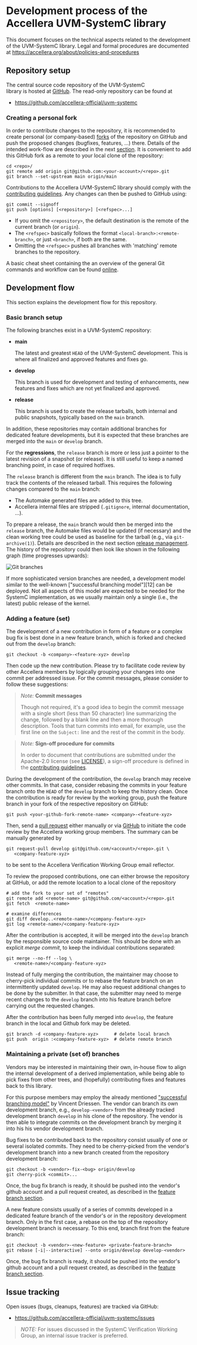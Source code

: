# Development process of the Accellera UVM-SystemC library

This document focuses on the technical aspects related to the development
of the UVM-SystemC library.  Legal and formal procedures are documented at 
<https://accellera.org/about/policies-and-procedures>

## Repository setup

The central source code repository of the UVM-SystemC  
library is hosted at [GitHub](https://github.com/accellera-official/uvm-systemc).
The read-only repository can be found at

 * <https://github.com/accellera-official/uvm-systemc>

### Creating a personal fork

In order to contribute changes to the repository, it is recommended to create
personal (or company-based) [forks][2] of the repository on GitHub and push 
the proposed changes (bugfixes, features, ...) there.  Details of the intended
work-flow are described in the next [section](#basic-branch-setup).  It is 
convenient to add this GitHub fork as a remote to your local clone of the 
repository:

```
cd <repo>/
git remote add origin git@github.com:<your-account>/<repo>.git
git branch --set-upstream main origin/main
```

Contributions to the Accellera UVM-SystemC library should comply with the
[contributing guidelines][1].  Any changes can then be pushed to GitHub using:

```
git commit --signoff
git push [options] [<repository>] [<refspec>...]
```

 * If you omit the `<repository>`, the default destination is
   the remote of the current branch (or `origin`).
 * The `<refspec>` basically follows the format
    `<local-branch>:<remote-branch>`, or just `<branch>`, if
   both are the same.
 * Omitting the `<refspec>` pushes all branches with 'matching'
   remote branches to the repository.

A basic cheat sheet containing the an overview of the general
Git commands and workflow can be found [online][3].

## Development flow

This section explains the development flow for this repository.

### Basic branch setup

The following branches exist in a UVM-SystemC repository:

* **main**

  The latest and greatest `HEAD` of the UVM-SystemC development.
  This is where all finalized and approved features and fixes go.

* **develop**

  This branch is used for development and testing of enhancements,
  new features and fixes which are not yet finalized and approved.

* **release**

  This branch is used to create the release tarballs, both internal
  and public snapshots, typically based on the `main` branch.

In addition, these repositories may contain additional branches for dedicated
feature developments, but it is expected that these branches are merged into
the `main` or `develop` branch.

For the **regressions**, the `release` branch is more or less just a pointer
to the latest revision of a snapshot (or release).  It is still useful
to keep a named branching point, in case of required hotfixes.

The `release` branch is different from the
`main` branch.  The idea is to fully track the contents of the released
tarball.  This requires the following changes compared to the `main`
branch:

  - The Automake generated files are added to this tree.
  - Accellera internal files are stripped
    (`.gitignore`, internal documentation, ...).

To prepare a release, the `main` branch would then be merged into the
`release` branch, the Automake files would be updated (if necessary) and
the clean working tree could be used as baseline for the tarball (e.g.,
via `git-archive(1)`).  Details are described in the next section
[release management](#release-management).  The history of the
repository could then look like shown in the following graph
(time progresses upwards):

![Git branches](./git_branches.svg)

If more sophisticated version branches are needed, a development
model similar to the well-known ["successful branching model"][12]
can be deployed.  Not all aspects of this model are expected to
be needed for the SystemC implementation, as we usually
maintain only a single (i.e., the latest) public release of the
kernel.

### Adding a feature (set)

The development of a new contribution in form of a feature or a
complex bug fix is best done in a new feature branch, which is
forked and checked out from the `develop` branch:

```
git checkout -b <company>-<feature-xyz> develop
```

Then code up the new contribution.  Please try to facilitate code
review by other Accellera members by logically grouping your changes into
one commit per addressed issue. For the commit messages, please
consider to follow these suggestions: 

>  *Note:* **Commit messages**
>
>  Though not required, it's a good idea to begin the commit message with
>  a single short (less than 50 character) line summarizing the change,
>  followed by a blank line and then a more thorough description.  Tools
>  that turn commits into email, for example, use the first line on the
>  `Subject:` line and the rest of the commit in the body.

> *Note:* **Sign-off procedure for commits**
>
> In order to document that contributions are submitted under the
> Apache-2.0 license (see [LICENSE](../LICENSE)), a sign-off procedure is
> defined in the [contributing guidelines][1].

During the development of the contribution, the `develop` branch may
receive other commits.  In that case, consider rebasing the commits in
your feature branch onto the `HEAD` of the `develop` branch to keep the
history clean.  Once the contribution is ready for review by the
working group, push the feature branch in your fork of the respective
repository on GitHub:

```
git push <your-github-fork-remote-name> <company>-<feature-xyz>
```

Then, send a [pull request][5] either manually or via [GitHub][5] to
initiate the code review by the Accellera working group members.  The
summary can be manually generated by

```
git request-pull develop git@github.com/<account>/<repo>.git \
   <company-feature-xyz>
```

to be sent to the Accellera Verification Working Group email reflector.

To review the proposed contributions, one can either browse the
repository at GitHub, or add the remote location to a local
clone of the repository

```
# add the fork to your set of "remotes"
git remote add <remote-name> git@github.com/<account>/<repo>.git
git fetch  <remote-name>

# examine differences
git diff develop..<remote-name>/<company-feature-xyz>
git log <remote-name>/<company-feature-xyz>
```

After the contribution is accepted, it will be merged into the
`develop` branch by the responsible source code maintainer.  This should
be done with an explicit *merge commit*, to keep the individual 
contributions separated:

```
git merge --no-ff --log \
   <remote-name>/<company-feature-xyz>
```

Instead of fully merging the contribution, the maintainer may choose
to cherry-pick individual commits or to rebase the feature branch on
an intermittently updated `develop`.  He may also request additional
changes to be done by the submitter.  In that case, the submitter may
need to merge recent changes to the `develop` branch into his feature
branch before carrying out the requested changes.

After the contribution has been fully merged into `develop`, the
feature branch in the local and Github fork may be deleted.

```
git branch -d <company-feature-xyz>      # delete local branch
git push  origin :<company-feature-xyz>  # delete remote branch
```

### Maintaining a private (set of) branches

Vendors may be interested in maintaining their own, in-house flow
to align the internal development of a derived implementation, 
while being able to pick fixes from other trees, and (hopefully) 
contributing fixes and features back to this library.

For this purpose members may employ the already mentioned ["successful
branching model"][4] by Vincent Driessen.  The vendor can branch its
own development branch, e.g., `develop-<vendor>` from the already
tracked development branch `develop` in his clone of the
repository. The vendor is then able to integrate commits on the
development branch by merging it into his his vendor development
branch.

Bug fixes to be contributed back to the repository consist usually of one or
several isolated commits.  They need to be cherry-picked from the
vendor's development branch into a new branch created from the repository
development branch:

```
git checkout -b <vendor>-fix-<bug> origin/develop
git cherry-pick <commit>...
```

Once, the bug fix branch is ready, it should be pushed into the
vendor's github account and a pull request created, as described in
the [feature branch section](#adding-a-feature-set).

A new feature consists usually of a series of commits developed in a
dedicated feature branch of the vendor's or in the repository development
branch.  Only in the first case, a rebase on the top of the repository
development branch is necessary.  To this end, branch first from the
feature branch:

```
git checkout -b <vendor>-<new-feature> <private-feature-branch>
git rebase [-i|--interactive] --onto origin/develop develop-<vendor>
```

Once, the bug fix branch is ready, it should be pushed into the
vendor's github account and a pull request created, as described in
the [feature branch section](#adding-a-feature-set).


## Issue tracking

Open issues (bugs, cleanups, features) are tracked via GitHub:

 * <https://github.com/accellera-official/uvm-systemc/issues>

> *NOTE:* For issues discussed in the SystemC Verification Working Group,
          an internal issue tracker is preferred.


[1]: ../CONTRIBUTING.md "Contributing to the UVM-SystemC library"
[2]: https://docs.github.com/en/get-started/quickstart/fork-a-repo
[3]: https://zrusin.blogspot.de/2007/09/git-cheat-sheet.html "Git Cheat Sheet"
[4]: https://nvie.com/posts/a-successful-git-branching-model/ "'A successful Git branching model' by Vincent Driessen"
[5]: https://help.github.com/articles/using-pull-requests "Using Pull Requests - github:help"

